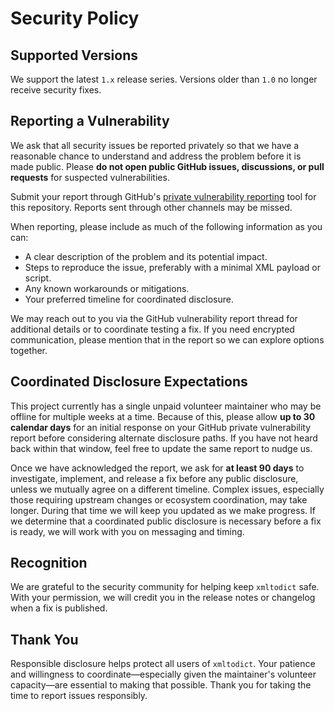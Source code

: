 # Security Policy

## Supported Versions

We support the latest `1.x` release series. Versions older than `1.0` no longer receive security fixes.

## Reporting a Vulnerability

We ask that all security issues be reported privately so that we have a reasonable chance to understand and address the problem before it is made public. Please **do not open public GitHub issues, discussions, or pull requests** for suspected vulnerabilities.

Submit your report through GitHub's [private vulnerability reporting](https://docs.github.com/en/code-security/security-advisories/guidance-on-reporting-and-writing/privately-reporting-a-security-vulnerability) tool for this repository. Reports sent through other channels may be missed.

When reporting, please include as much of the following information as you can:

* A clear description of the problem and its potential impact.
* Steps to reproduce the issue, preferably with a minimal XML payload or script.
* Any known workarounds or mitigations.
* Your preferred timeline for coordinated disclosure.

We may reach out to you via the GitHub vulnerability report thread for additional details or to coordinate testing a fix. If you need encrypted communication, please mention that in the report so we can explore options together.

## Coordinated Disclosure Expectations

This project currently has a single unpaid volunteer maintainer who may be offline for multiple weeks at a time. Because of this, please allow **up to 30 calendar days** for an initial response on your GitHub private vulnerability report before considering alternate disclosure paths. If you have not heard back within that window, feel free to update the same report to nudge us.

Once we have acknowledged the report, we ask for **at least 90 days** to investigate, implement, and release a fix before any public disclosure, unless we mutually agree on a different timeline. Complex issues, especially those requiring upstream changes or ecosystem coordination, may take longer. During that time we will keep you updated as we make progress. If we determine that a coordinated public disclosure is necessary before a fix is ready, we will work with you on messaging and timing.

## Recognition

We are grateful to the security community for helping keep `xmltodict` safe. With your permission, we will credit you in the release notes or changelog when a fix is published.

## Thank You

Responsible disclosure helps protect all users of `xmltodict`. Your patience and willingness to coordinate—especially given the maintainer's volunteer capacity—are essential to making that possible. Thank you for taking the time to report issues responsibly.

